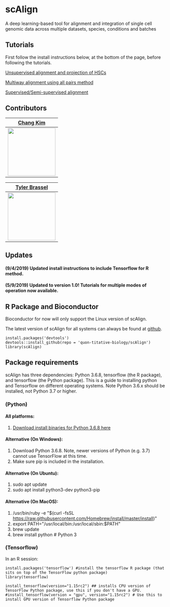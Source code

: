 # scAlign
A deep learning-based tool for alignment and integration of single cell genomic data across multiple datasets, species, conditions and batches

## Tutorials

First follow the install instructions below, at the bottom of the page, before following the tutorials.

[Unsupervised alignment and projection of HSCs](https://github.com/quon-titative-biology/examples/blob/master/scAlign_paired_alignment/scAlign_kowalcyzk_et_al.md)

[Multiway alignment using all pairs method](https://github.com/quon-titative-biology/examples/blob/master/scAlign_multiway_alignment/scAlign_multiway_pancreas.md)

[Supervised/Semi-supervised alignment](https://github.com/quon-titative-biology/examples/blob/master/scAlign_supervised_alignment/scAlign_supervised_alignment.md)

## Contributors

[Chang Kim](https://github.com/cnk113) | 
------------ |
<img src="https://avatars1.githubusercontent.com/u/21249710?v=4&s=25" width="150" height="150" /> | 

[Tyler Brassel](https://github.com/tbrassel) | 
------------ |
<img src="https://avatars3.githubusercontent.com/u/37461300?s=460&v=4" width="150" height="150" /> | 

## Updates

#### (9/4/2019) Updated install instructions to include Tensorflow for R method.

#### (5/9/2019) Updated to version 1.0! Tutorials for multiple modes of operation now available. 

## R Package and Bioconductor

Bioconductor for now will only support the Linux version of scAlign. 

The latest version of scAlign for all systems can always be found at [github](https://github.com/quon-titative-biology/). 

```
install.packages('devtools')
devtools::install_github(repo = 'quon-titative-biology/scAlign')
library(scAlign)
```

## Package requirements

scAlign has three dependencies: Python 3.6.8, tensorflow (the R package), and tensorflow (the Python package). This is a guide to installing python and Tensorflow on different operating systems. Note Python 3.6.x should be installed, not Python 3.7 or higher.

### (Python)
  #### All platforms:
  1. [Download install binaries for Python 3.6.8 here](https://www.python.org/downloads/release/python-368/)
  #### Alternative (On Windows):
  1. Download Python 3.6.8. Note, newer versions of Python (e.g. 3.7) cannot use TensorFlow at this time. 
  2. Make sure pip is included in the installation.

  #### Alternative (On Ubuntu):
  1. sudo apt update
  2. sudo apt install python3-dev python3-pip

  #### Alternative (On MacOS):
  1. /usr/bin/ruby -e "$(curl -fsSL https://raw.githubusercontent.com/Homebrew/install/master/install)"
  2. export PATH="/usr/local/bin:/usr/local/sbin:$PATH"
  3. brew update
  4. brew install python  # Python 3
  
### (Tensorflow)
In an R session:
  ```
  install.packages('tensorflow') #install the tensorflow R package (that sits on top of the TensorFlow python package)
  library(tensorflow)
  
  install_tensorflow(version="1.15rc2") ## installs CPU version of TensorFlow Python package, use this if you don't have a GPU.
  #install_tensorflow(version = "gpu", version="1.15rc2") # Use this to install GPU version of Tensorflow Python package
  ```
